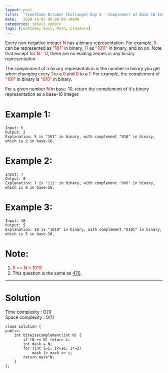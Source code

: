 ```yaml
---
layout: post
title:  "[LeetCode October Challange] Day 5 - Complement of Base 10 Integer"
date:   2020-10-05 00:00:00 +0800
categories: jekyll update
tags: [LeetCode, Easy, Math, Cloudera]
---
```

Every non-negative integer <font color="red">N</font> has a binary representation.  For example, <font color="red">5</font> can be represented as <font color="red">"101"</font> in binary, <font color="red">11</font> as <font color="red">"1011"</font> in binary, and so on.  Note that except for <font color="red">N = 0</font>, there are no leading zeroes in any binary representation.  

The *complement* of a binary representation is the number in binary you get when changing every <font color="red">1</font> to a <font color="red">0</font> and <font color="red">0</font> to a <font color="red">1</font>.  For example, the complement of <font color="red">"101"</font> in binary is <font color="red">"010"</font> in binary.  

For a given number <font color="red">N</font> in base-10, return the complement of it's binary representation as a base-10 integer.  

# Example 1:  
	Input: 5
	Output: 2
	Explanation: 5 is "101" in binary, with complement "010" in binary, which is 2 in base-10.

# Example 2:  
	Input: 7
	Output: 0
	Explanation: 7 is "111" in binary, with complement "000" in binary, which is 0 in base-10.

# Example 3:  
	Input: 10
	Output: 5
	Explanation: 10 is "1010" in binary, with complement "0101" in binary, which is 5 in base-10.

# Note:  
1. <font color="red">0 <= N < 10^9</font>
2. This question is the same as [476](https://leetcode.com/problems/number-complement/).

______________________  

# Solution

Time complexity : O(1)  
Space complexity : O(1)  

	class Solution {
	public:
	    int bitwiseComplement(int N) {
	        if (0 == N) return 1;
	        int mask = N;
	        for (int i=1; i<=16; i*=2)
	            mask |= mask >> i;
	        return mask^N;
	    }
	};